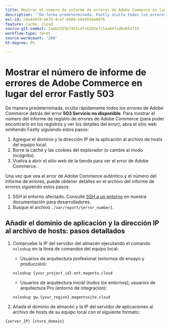 ```yaml
---
title: Mostrar el número de informe de errores de Adobe Commerce en lugar del error Fastly 503
description: '"De forma predeterminada, Fastly oculta todos los errores de Adobe Commerce detrás del error Servicio no disponible **503**. Para mostrar el número del informe de registro de errores de Adobe Commerce (para poder encontrarlo en los registros y ver los detalles del error), abra el sitio web omitiendo Fastly siguiendo estos pasos:'''
exl-id: c0a4a9f8-a674-4cef-8088-e844594e6076
feature: Cache, Cloud
source-git-commit: 2aeb2355b74d1cdfc62b5e7c5aa04fcd0a654733
workflow-type: tm+mt
source-wordcount: '260'
ht-degree: 0%

---
```


# Mostrar el número de informe de errores de Adobe Commerce en lugar del error Fastly 503

De manera predeterminada, oculta rápidamente todos los errores de Adobe Commerce detrás del error **503 Servicio no disponible**. Para mostrar el número del informe de registro de errores de Adobe Commerce (para poder encontrarlo en los registros y ver los detalles del error), abra el sitio web omitiendo Fastly siguiendo estos pasos:

1. Agregue el dominio y la dirección IP de la aplicación al archivo de hosts del equipo local.
1. Borre la caché y las cookies del explorador (o cambie al modo incógnito).
1. Vuelva a abrir el sitio web de la tienda para ver el error de Adobe Commerce.

Una vez que vea el error de Adobe Commerce auténtico y el número del informe de errores, puede obtener detalles en el archivo del informe de errores siguiendo estos pasos:

1. SSH al entorno afectado. Consulte [SSH a un entorno](https://experienceleague.adobe.com/en/docs/commerce-cloud-service/user-guide/develop/secure-connections) en nuestra documentación para desarrolladores.
1. Busque el archivo `./var/report/{error_number}`.

## Añadir el dominio de aplicación y la dirección IP al archivo de hosts: pasos detallados

1. Compruebe la IP del servidor del almacén ejecutando el comando `nslookup` en la línea de comandos del equipo local:
   * Usuarios de arquitectura profesional (entornos de ensayo y producción):

   ```
   nslookup {your_project_id}.ent.magento.cloud
   ```

   * Usuarios de arquitectura inicial (todos los entornos); usuarios de arquitectura Pro (entorno de integración):

   ```
   nslookup gw.{your_region}.magentosite.cloud
   ```

1. Añada el dominio de almacén y la IP del servidor de aplicaciones al archivo de hosts de su equipo local con el siguiente formato:

```
{server_IP} {store_domain}
```
